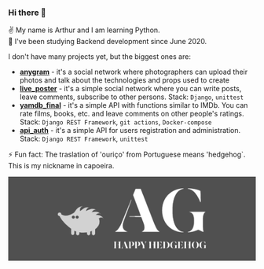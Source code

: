 ### Hi there 👋

:v: My name is Arthur and I am learning Python.  
:book: I've been studying Backend development since June 2020.

I don't have many projects yet, but the biggest ones are:
- **[anygram](https://github.com/ouriso/anygram-project)** - it's a social network where photographers can upload their photos and talk about the technologies and props used to create
- **[live_poster](https://github.com/ouriso/live_poster)** - it's a simple social network where you can write posts, leave comments, subscribe to other persons. Stack: `Django`, `unittest`  
- **[yamdb_final](https://github.com/ouriso/api_yamdb)** - it's a simple API with functions similar to IMDb. You can rate films, books, etc. and leave comments on other people's ratings. Stack: `Django REST Framework`, `git actions`, `Docker-compose`  
- **[api_auth](https://github.com/ouriso/api_auth_test)** - it's a simple API for users registration and administration. Stack: `Django REST Framework`, `unittest`  

⚡ Fun fact: The traslation of 'ouriço' from Portuguese means 'hedgehog`. This is my nickname in capoeira.

![GitHub Logo](/Logo_cr.png)
